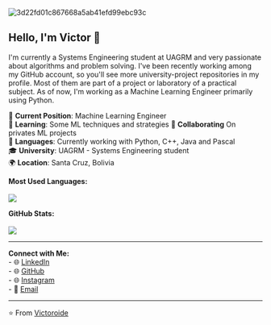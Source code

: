 ![3d22fd01c867668a5ab41efd99ebc93c](https://github.com/Victoroide/Victoroide/assets/111157887/b6a95abb-96e7-48a3-9f8c-f48531f0e8be)
<h2 align="left">Hello, I'm Victor 👋</h2>

I'm currently a Systems Engineering student at UAGRM and very passionate about algorithms and problem solving. I've been recently working among my GitHub account, so you'll see more university-project repositories in my profile. Most of them are part of a project or laboratory of a practical subject. As of now, I'm working as a Machine Learning Engineer primarily using Python.

🔭 **Current Position**: Machine Learning Engineer  
🌱 **Learning**: Some ML techniques and strategies 
👯 **Collaborating** On privates ML projects  
💬 **Languages**: Currently working with Python, C++, Java and Pascal  
🎓 **University**: UAGRM - Systems Engineering student  
🌍 **Location**: Santa Cruz, Bolivia  

<p align="left">
  <b>Most Used Languages:</b><br><br>
  <img src="https://github-readme-stats.vercel.app/api/top-langs/?username=Victoroide&layout=compact">
</p>

<p align="left">
  <b>GitHub Stats:</b><br><br>
  <img src="https://github-readme-stats.vercel.app/api?username=Victoroide">
</p>

---

<p align="left">
  <b>Connect with Me:</b><br>
  - 🌐 <a href="https://www.linkedin.com/in/victor-hugo-cu%C3%A9llar-flores-20a629226/">LinkedIn</a><br>
  - 🌐 <a href="https://github.com/Victoroide">GitHub</a><br>
  - 🌐 <a href="https://www.instagram.com/victorhugocf_/">Instagram</a><br>
  - 📧 <a href="mailto:cvictorhugo39@gmail.com">Email</a>
</p>

---

⭐️ From [Victoroide](https://github.com/Victoroide)
